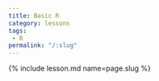 ```yaml
---
title: Basic R
category: lessons
tags:
 - R
permalink: "/:slug"
---
```

{% include lesson.md name=page.slug %}
